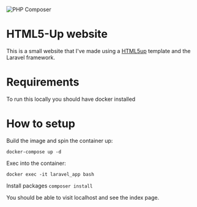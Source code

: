 ![PHP Composer](https://github.com/JRobertEdwards/html5-blog/workflows/PHP%20Composer/badge.svg)

# HTML5-Up website

This is a small website that I've made using a <a href="https://html5up.net/">HTML5up</a> template and the Laravel framework.

# Requirements

To run this locally you should have docker installed
# How to setup

Build the image and spin the container up:

`docker-compose up -d`

Exec into the container:

`docker exec -it laravel_app bash`

Install packages
`composer install`

You should be able to visit localhost and see the index page.
